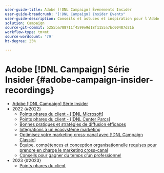 ```yaml
---
user-guide-title: Adobe [!DNL Campaign] Événements Insider
user-guide-breadcrumb: "[!DNL Campaign] Insider Events"
user-guide-description: Conseils et astuces et inspiration pour l’Adobe [!DNL Campaign] les clients peuvent contribuer à l’évolution des stratégies marketing cross-canal, à l’amélioration des compétences des professionnels du marketing en équipe et à l’aide des entreprises à lancer des stratégies marketing cross-canal plus avancées.
solution: Campaign
source-git-commit: b255ba788711f4599e9d18f1155a7bc00487d21b
workflow-type: tm+mt
source-wordcount: '79'
ht-degree: 25%

---
```



# Adobe [!DNL Campaign] Série Insider {#adobe-campaign-insider-recordings}

+ [Adobe [!DNL Campaign] Série Insider](overview.md)
+ 2022 {#2022}
   + [Points phares du client - [!DNL Microsoft]](2022/microsoft.md)
   + [Points phares du client - [!DNL Center Parcs]](2022/center-parcs.md)
   + [Bonnes pratiques et stratégies de diffusion efficaces](2022/deliverability-best-practices.md)
   + [Intégrations à un écosystème marketing](2022/integrations.md)
   + [Optimisez votre marketing cross-canal avec [!DNL Campaign Classic]](2022/cross-channel.md)
   + [Équipe, compétences et conception organisationnelle requises pour prendre en charge le marketing cross-canal](2022/team-skills-org-design.md)
   + [Conseils pour gagner du temps d’un professionnel](2022/tips.md)
+ 2023 {#2023}
   + [Points phares du client](2023/customer-spotlight-center-parcs.md)